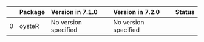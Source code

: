 <!-- markdown-link-check-disable -->

|    | Package   | Version in 7.1.0     | Version in 7.2.0     | Status   |
|---:|:----------|:---------------------|:---------------------|:---------|
|  0 | oysteR    | No version specified | No version specified |          |